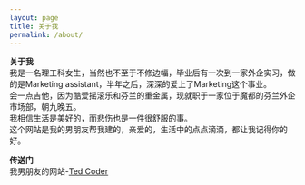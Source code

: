 ```yaml
---
layout: page
title: 关于我
permalink: /about/
---
```


**关于我**  
我是一名理工科女生，当然也不至于不修边幅，毕业后有一次到一家外企实习，做的是Marketing assistant，半年之后，深深的爱上了Marketing这个事业。  
会一点吉他，因为酷爱摇滚乐和芬兰的重金属，现就职于一家位于魔都的芬兰外企市场部，朝九晚五。  
我相信生活是美好的，而悲伤也是一件很舒服的事。  
这个网站是我的男朋友帮我建的，亲爱的，生活中的点点滴滴，都让我记得你的好。  


**传送门**  
我男朋友的网站-[Ted Coder][1]





[1]:www.tedcoder.com